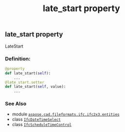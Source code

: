 ﻿---
title: late_start property
second_title: Aspose.CAD for Python via .NET API References
description: 
type: docs
weight: 160
url: /aspose.cad.fileformats.ifc.ifc2x3.entities/ifcscheduletimecontrol/late_start/
is_root: false
---

## late_start property


LateStart
### Definition:
```python
@property
def late_start(self):
    ...
@late_start.setter
def late_start(self, value):
    ...
```

### See Also
* module [`aspose.cad.fileformats.ifc.ifc2x3.entities`](../../)
* class [`IfcDateTimeSelect`](/cad/python-net/aspose.cad.fileformats.ifc.ifc2x3.types/ifcdatetimeselect)
* class [`IfcScheduleTimeControl`](/cad/python-net/aspose.cad.fileformats.ifc.ifc2x3.entities/ifcscheduletimecontrol)
